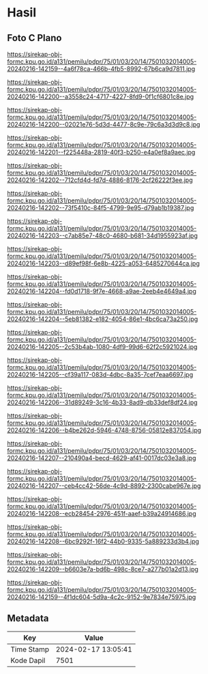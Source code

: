 # Hasil

## Foto C Plano

https://sirekap-obj-formc.kpu.go.id/a131/pemilu/pdpr/75/01/03/20/14/7501032014005-20240216-142159--4a6f78ca-466b-4fb5-8992-67b6ca9d7811.jpg

https://sirekap-obj-formc.kpu.go.id/a131/pemilu/pdpr/75/01/03/20/14/7501032014005-20240216-142200--a3558c24-4717-4227-8fd9-0f1cf6801c8e.jpg

https://sirekap-obj-formc.kpu.go.id/a131/pemilu/pdpr/75/01/03/20/14/7501032014005-20240216-142200--02021e76-5d3d-4477-8c9e-79c6a3d3d9c8.jpg

https://sirekap-obj-formc.kpu.go.id/a131/pemilu/pdpr/75/01/03/20/14/7501032014005-20240216-142201--f225448a-2819-40f3-b250-e4a0ef8a9aec.jpg

https://sirekap-obj-formc.kpu.go.id/a131/pemilu/pdpr/75/01/03/20/14/7501032014005-20240216-142202--712cfd4d-fd7d-4886-8176-2cf26222f3ee.jpg

https://sirekap-obj-formc.kpu.go.id/a131/pemilu/pdpr/75/01/03/20/14/7501032014005-20240216-142202--73f5410c-84f5-4799-9e95-d79ab1b19387.jpg

https://sirekap-obj-formc.kpu.go.id/a131/pemilu/pdpr/75/01/03/20/14/7501032014005-20240216-142203--c7ab85e7-48c0-4680-b681-34d1955923af.jpg

https://sirekap-obj-formc.kpu.go.id/a131/pemilu/pdpr/75/01/03/20/14/7501032014005-20240216-142203--d89ef98f-6e8b-4225-a053-6485270644ca.jpg

https://sirekap-obj-formc.kpu.go.id/a131/pemilu/pdpr/75/01/03/20/14/7501032014005-20240216-142204--fd0d1718-9f7e-4668-a9ae-2eeb4e4649a4.jpg

https://sirekap-obj-formc.kpu.go.id/a131/pemilu/pdpr/75/01/03/20/14/7501032014005-20240216-142204--5eb81382-e182-4054-86e1-4bc6ca73a250.jpg

https://sirekap-obj-formc.kpu.go.id/a131/pemilu/pdpr/75/01/03/20/14/7501032014005-20240216-142205--2c53b4ab-1080-4df9-99d6-62f2c5921024.jpg

https://sirekap-obj-formc.kpu.go.id/a131/pemilu/pdpr/75/01/03/20/14/7501032014005-20240216-142205--cf39a117-083d-4dbc-8a35-7cef7eaa6697.jpg

https://sirekap-obj-formc.kpu.go.id/a131/pemilu/pdpr/75/01/03/20/14/7501032014005-20240216-142206--31d89249-3c16-4b33-8ad9-db33def8df24.jpg

https://sirekap-obj-formc.kpu.go.id/a131/pemilu/pdpr/75/01/03/20/14/7501032014005-20240216-142206--b4be262d-5946-4748-8756-05812e837054.jpg

https://sirekap-obj-formc.kpu.go.id/a131/pemilu/pdpr/75/01/03/20/14/7501032014005-20240216-142207--210490a4-becd-4629-af41-0017dc03e3a8.jpg

https://sirekap-obj-formc.kpu.go.id/a131/pemilu/pdpr/75/01/03/20/14/7501032014005-20240216-142207--ceb4cc42-56de-4c9d-8892-2300cabe967e.jpg

https://sirekap-obj-formc.kpu.go.id/a131/pemilu/pdpr/75/01/03/20/14/7501032014005-20240216-142208--ecb28454-2976-451f-aaef-b39a24914686.jpg

https://sirekap-obj-formc.kpu.go.id/a131/pemilu/pdpr/75/01/03/20/14/7501032014005-20240216-142208--6bc9292f-16f2-44b0-9335-5a889233d3b4.jpg

https://sirekap-obj-formc.kpu.go.id/a131/pemilu/pdpr/75/01/03/20/14/7501032014005-20240216-142209--b6603e7a-bd6b-498c-8ce7-a277b01a2d13.jpg

https://sirekap-obj-formc.kpu.go.id/a131/pemilu/pdpr/75/01/03/20/14/7501032014005-20240216-142159--4f1dc604-5d9a-4c2c-9152-9e7834e75975.jpg


## Metadata

| Key        | Value               |
| ---------- | ------------------- |
| Time Stamp | 2024-02-17 13:05:41 |
| Kode Dapil | 7501                |



